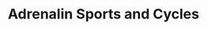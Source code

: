 ---
title: "Adrenalin Sports and Cycles"
url: /newcastle-west/adrenalin-sports-and-cycles-2/
shop: bicycle
---